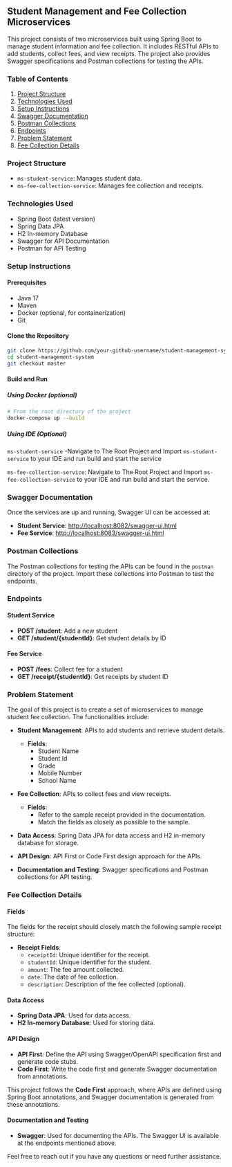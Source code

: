 ## Student Management and Fee Collection Microservices

This project consists of two microservices built using Spring Boot to manage student information and fee collection. It includes RESTful APIs to add students, collect fees, and view receipts. The project also provides Swagger specifications and Postman collections for testing the APIs.

### Table of Contents
1. [Project Structure](#project-structure)
2. [Technologies Used](#technologies-used)
3. [Setup Instructions](#setup-instructions)
4. [Swagger Documentation](#swagger-documentation)
5. [Postman Collections](#postman-collections)
6. [Endpoints](#endpoints)
7. [Problem Statement](#problem-statement)
8. [Fee Collection Details](#fee-collection-details)

### Project Structure
- `ms-student-service`: Manages student data.
- `ms-fee-collection-service`: Manages fee collection and receipts.

### Technologies Used
- Spring Boot (latest version)
- Spring Data JPA
- H2 In-memory Database
- Swagger for API Documentation
- Postman for API Testing

### Setup Instructions

#### Prerequisites
- Java 17
- Maven
- Docker (optional, for containerization)
- Git

#### Clone the Repository
```bash
git clone https://github.com/your-github-username/student-management-system.git
cd student-management-system
git checkout master
```

#### Build and Run


##### Using Docker (optional)
```bash
# From the root directory of the project
docker-compose up --build
```
##### Using IDE (Optional)
`ms-student-service` -Navigate to The Root Project and Import `ms-student-service` to your IDE and run build and start the service

`ms-fee-collection-service`: Navigate to The Root Project and Import `ms-fee-collection-service` to your IDE and run build and start the service.
### Swagger Documentation
Once the services are up and running, Swagger UI can be accessed at:
- **Student Service**: [http://localhost:8082/swagger-ui.html](http://localhost:8082/swagger-ui.html)
- **Fee Service**: [http://localhost:8083/swagger-ui.html](http://localhost:8083/swagger-ui.html)

### Postman Collections
The Postman collections for testing the APIs can be found in the `postman` directory of the project. Import these collections into Postman to test the endpoints.

### Endpoints

#### Student Service
- **POST /student**: Add a new student
- **GET /student/{studentId}**: Get student details by ID

#### Fee Service
- **POST /fees**: Collect fee for a student
- **GET /receipt/{studentId}**: Get receipts by student ID

### Problem Statement

The goal of this project is to create a set of microservices to manage student fee collection. The functionalities include:

- **Student Management**: APIs to add students and retrieve student details.
  - **Fields**:
    - Student Name
    - Student Id
    - Grade
    - Mobile Number
    - School Name

- **Fee Collection**: APIs to collect fees and view receipts.
  - **Fields**:
    - Refer to the sample receipt provided in the documentation.
    - Match the fields as closely as possible to the sample.

- **Data Access**: Spring Data JPA for data access and H2 in-memory database for storage.

- **API Design**: API First or Code First design approach for the APIs.

- **Documentation and Testing**: Swagger specifications and Postman collections for API testing.

### Fee Collection Details

#### Fields
The fields for the receipt should closely match the following sample receipt structure:

- **Receipt Fields**:
  - `receiptId`: Unique identifier for the receipt.
  - `studentId`: Unique identifier for the student.
  - `amount`: The fee amount collected.
  - `date`: The date of fee collection.
  - `description`: Description of the fee collected (optional).

#### Data Access
- **Spring Data JPA**: Used for data access.
- **H2 In-memory Database**: Used for storing data.

#### API Design
- **API First**: Define the API using Swagger/OpenAPI specification first and generate code stubs.
- **Code First**: Write the code first and generate Swagger documentation from annotations.

This project follows the **Code First** approach, where APIs are defined using Spring Boot annotations, and Swagger documentation is generated from these annotations.

#### Documentation and Testing
- **Swagger**: Used for documenting the APIs. The Swagger UI is available at the endpoints mentioned above.

Feel free to reach out if you have any questions or need further assistance.

